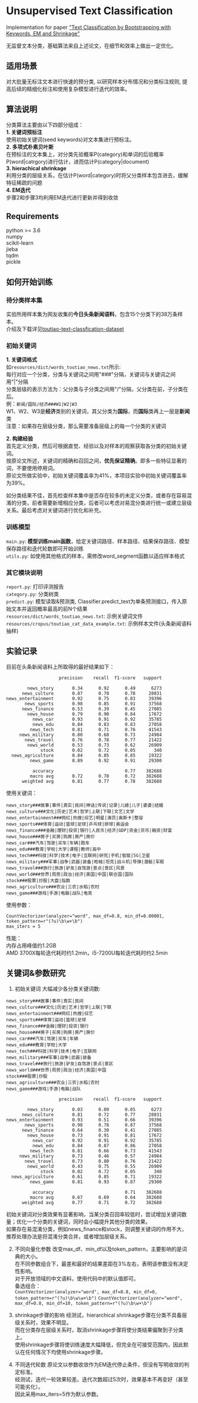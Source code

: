 # Unsupervised Text Classification
Implementation for paper ["Text Classification by Bootstrapping with Keywords, EM and Shrinkage"](http://www.cs.cmu.edu/~knigam/papers/keywordcat-aclws99.pdf)

无监督文本分类，基础算法来自上述论文，在细节和效率上做出一定优化。

## 适用场景
对大批量无标注文本进行快速的预分类, 以研究样本分布情况和分类标注规则, 提高后续的精细化标注和使用复杂模型进行迭代的效率。

## 算法说明
分类算法主要由以下四部分组成：  
**1. 关键词预标注**  
  使用初始关键词(seed keywords)对文本集进行预标注。  
**2. 多项式朴素贝叶斯**  
  在预标注的文本集上，对分类先验概率P(category)和单词的后验概率P(word|catrgory)进行估计，进而估计P(category|document)  
**3. hierachical shrinkage**  
  利用分类的层级关系，在估计P(word|category)时将父分类样本包含进去，缓解特征稀疏的问题  
**4. EM迭代**  
  步骤2和步骤3均利用EM迭代进行更新并得到收敛  

## Requirements
python >= 3.6  
numpy  
scikit-learn  
jieba  
tqdm  
pickle  

## 如何开始训练
### 待分类样本集
实验所用样本集为网友收集的**今日头条新闻语料**，包含15个分类下的38万条样本。  
介绍及下载详见[toutiao-text-classfication-dataset](https://github.com/aceimnorstuvwxz/toutiao-text-classfication-dataset)  

### 初始关键词
**1. 关键词格式**  
  如`resources/dict/words_toutiao_news.txt`所示:  
  每行对应一个分类，分类与关键词之间用"###"分隔，关键词与关键词之间用"|"分隔  
  分类层级的表示方法为：父分类与子分类之间用"/"分隔，父分类在前，子分类在后。  
    例：`新闻/国际/经济###W1|W2|W3`  
    W1、W2、W3是**经济**类别的关键词，其父分类为**国际**，而**国际**类再上一层是**新闻**类  
  注意：如果存在层级分类，那么需要准备层级上的每一个分类的关键词  

**2. 构建经验**  
  首先定义分类，然后可根据直觉、经验以及对样本的观察获取各分类的初始关键词。  
  按原论文所述，关键词的精确和召回之间，**优先保证精确**。即多一些特征显著的词，不要使用停用词。  
  原论文所做实验中，初始关键词覆盖率为41%，本项目实验中初始关键词覆盖率为39%。  
  
  如分类结果不佳，首先检查样本集中是否存在较多的未定义分类，或者存在容易混淆的分类，前者需要新增相应分类，后者可以考虑对易混分类进行统一或建立层级关系。最后考虑对关键词进行优化和补充。  

### 训练模型
`main.py`: **模型训练main函数**，给定关键词路径、样本路径、结果保存路径、模型保存路径和迭代轮数即可开始训练  
`utils.py`: 如使用其他格式的样本，需修改word_segment函数以适应样本格式  

### 其它模块说明
`report.py`: 打印评测报告  
`category.py`: 分类树类  
`predict.py`: 模型读取&预测类, Classifier.predict_text为单条预测接口，传入原始文本并返回概率最高的前N个结果  
`resources/dict/words_toutiao_news.txt`: 示例关键词文件  
`resources/cropus/toutiao_cat_data_example.txt`: 示例样本文件(头条新闻语料抽样)  

## 实验记录
目前在头条新闻语料上所取得的最好结果如下：
```
                    precision    recall  f1-score   support

        news_story       0.34      0.92      0.49      6273
      news_culture       0.87      0.70      0.78     28031
news_entertainment       0.92      0.75      0.83     39396
       news_sports       0.98      0.85      0.91     37568
      news_finance       0.53      0.39      0.45     27085
        news_house       0.79      0.90      0.84     17672
          news_car       0.93      0.91      0.92     35785
          news_edu       0.84      0.83      0.83     27058
         news_tech       0.81      0.71      0.76     41543
     news_military       0.80      0.68      0.73     24984
       news_travel       0.76      0.78      0.77     21422
        news_world       0.53      0.73      0.62     26909
             stock       0.02      0.72      0.05       340
  news_agriculture       0.84      0.85      0.85     19322
         news_game       0.89      0.92      0.91     29300

          accuracy                           0.77    382688
         macro avg       0.72      0.78      0.72    382688
      weighted avg       0.81      0.77      0.78    382688
```
使用关键词：
```
news_story###故事|事件|真实|民间|神话|传说|记录|儿媳|儿子|婆婆|结婚
news_culture###文化|历史|艺术|哲学|上联|下联|文艺|文学
news_entertainment###网红|热搜|综艺|明星|演员|奥斯卡|整容
news_sports###体育|运动|篮球|足球|乒乓球|排球|奥运会
news_finance###金融|理财|投资|银行|人民币|经济|GDP|资金|货币|融资|财富
news_house###房子|买房|购房|房产|房价
news_car###汽车|驾驶|买车|车辆|跑车
news_edu###教育|学校|大学|课程|教师|高中
news_tech###科技|科学|技术|电子|互联网|研究|手机|智能|5G|卫星
news_military###军事|战争|武器|装备|枪械|坦克|战斗机|导弹|潜艇|军舰
news_travel###旅行|旅游|驴友|自驾游|景点|景区|风景
news_world###世界|局势|政治|经济|美国|中国|联合国|国际
stock###股票|炒股|大盘|指数
news_agriculture###农业|三农|水稻|农村
news_game###游戏|手游|电脑|战队|电竞
```
使用参数：
```
CountVectorizer(analyzer="word", max_df=0.8, min_df=0.00001, token_pattern=r"(?u)\b\w+\b")
max_iters = 5
```
性能：  
内存占用峰值约1.2GB  
AMD 3700X每轮迭代耗时约1.2min，i5-7200U每轮迭代耗时约2.5min  

## 关键词&参数研究
1. 初始关键词
大幅减少各分类关键词数:
```
news_story###故事|事件|真实|民间
news_culture###文化|历史|艺术|哲学|上联|下联
news_entertainment###网红|热搜|综艺
news_sports###体育|运动|篮球|足球
news_finance###金融|理财|投资|银行
news_house###房子|买房|购房|房产|房价
news_car###汽车|驾驶|买车|车辆
news_edu###教育|学校|大学
news_tech###科技|科学|技术|电子|互联网
news_military###军事|战争|武器|装备
news_travel###旅行|旅游|驴友|自驾游|景点|景区
news_world###世界|局势|政治|经济|美国|中国
stock###股票|炒股
news_agriculture###农业|三农|水稻|农村
news_game###游戏|手游|电脑|战队
```
```
                    precision    recall  f1-score   support

        news_story       0.03      0.09      0.05      6273
      news_culture       0.81      0.72      0.77     28031
news_entertainment       0.93      0.51      0.66     39396
       news_sports       0.98      0.78      0.87     37568
      news_finance       0.64      0.30      0.41     27085
        news_house       0.73      0.91      0.81     17672
          news_car       0.92      0.91      0.92     35785
          news_edu       0.84      0.87      0.86     27058
         news_tech       0.81      0.66      0.73     41543
     news_military       0.73      0.46      0.57     24984
       news_travel       0.73      0.80      0.76     21422
        news_world       0.43      0.75      0.55     26909
             stock       0.02      0.72      0.05       340
  news_agriculture       0.61      0.85      0.71     19322
         news_game       0.81      0.93      0.87     29300

          accuracy                           0.71    382688
         macro avg       0.67      0.69      0.64    382688
      weighted avg       0.77      0.71      0.72    382688
```
初始关键词对分类效果有显著影响，当某分类召回率较低时，尝试增加关键词数量；优化一个分类的关键词，同时会小幅提升其他分类的效果。  
如果存在易混淆分类，例如news_finance和stock，则调整关键词的作用不大，推荐处理办法是将混淆分类合并，或者增加层级关系。  

2. 不同向量化参数
改变max_df、min_df以及token_pattern，主要影响的是词典的大小。  
在不同参数组合下，最差和最好的结果差距在3%左右，表明该参数没有决定性影响。  
对于开放领域的中文语料，使用代码中的默认值即可。  
备选组合：  
`CountVectorizer(analyzer="word", max_df=0.8, min_df=0, token_pattern=r"(?u)\b\w\w+\b")`
`CountVectorizer(analyzer="word", max_df=0.8, min_df=10, token_pattern=r"(?u)\b\w+\b")`

3. shrinkage步骤的影响
经测试，hierarchical shrinkage步骤在分类不具备层级关系时，效果不明显。  
而在分类存在层级关系时，取消shrinkage步骤将使分类结果偏聚到子分类上。  
使用shrinkage步骤将使训练速度大幅降低，但完全在可接受范围内，因此默认在任何情况下均使用shrinkage步骤。

4. 不同迭代轮数
原论文以参数收敛作为EM迭代停止条件，但没有写明收敛的判定标准。  
经测试，迭代一轮效果较差。迭代次数超过5次时，效果基本不再变好（甚至可能劣化）。  
因此采用max_iters=5作为默认参数。
